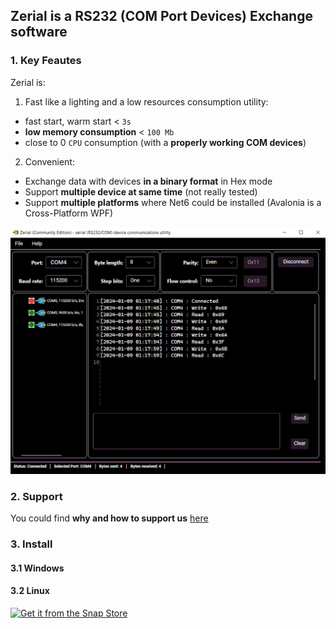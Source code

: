 ## Zerial is a RS232 (COM Port Devices) Exchange software

### 1. Key Feautes
Zerial is:
1. Fast like a lighting and a low resources consumption utility:
  * fast start, warm start < `3s`
  * **low memory consumption** < `100 Mb`
  * close to 0 `CPU` consumption (with a **properly working COM devices**) 
2. Convenient:
  * Exchange data with devices **in a binary format** in Hex mode
  * Support **multiple device at same time** (not really tested)
  * Support **multiple platforms** where Net6 could be installed (Avalonia is a Cross-Platform WPF)

![Main window](img/MainWindow.png)

### 2. Support
You could find **why and how to support us** [here](Support.md)

### 3. Install

#### 3.1 Windows

#### 3.2 Linux
[![Get it from the Snap Store](https://snapcraft.io/static/images/badges/en/snap-store-white.svg)](https://snapcraft.io/wissance-zerial)
